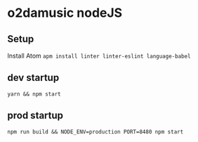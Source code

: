 # o2damusic nodeJS

## Setup
Install Atom
`apm install linter linter-eslint language-babel`

## dev startup
`yarn && npm start`

## prod startup
`npm run build && NODE_ENV=production PORT=8480 npm start`